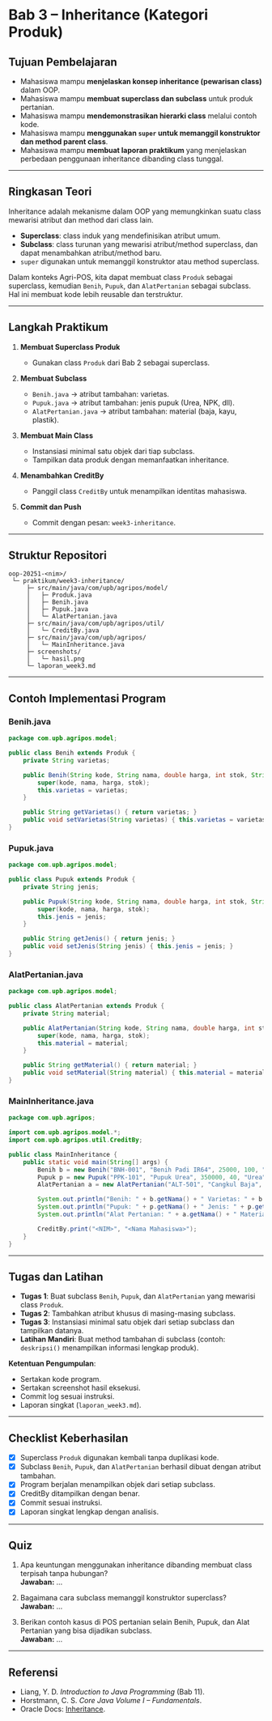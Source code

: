 # Bab 3 – Inheritance (Kategori Produk)

## Tujuan Pembelajaran
- Mahasiswa mampu **menjelaskan konsep inheritance (pewarisan class)** dalam OOP.  
- Mahasiswa mampu **membuat superclass dan subclass** untuk produk pertanian.  
- Mahasiswa mampu **mendemonstrasikan hierarki class** melalui contoh kode.  
- Mahasiswa mampu **menggunakan `super` untuk memanggil konstruktor dan method parent class**.  
- Mahasiswa mampu **membuat laporan praktikum** yang menjelaskan perbedaan penggunaan inheritance dibanding class tunggal.  

---

## Ringkasan Teori
Inheritance adalah mekanisme dalam OOP yang memungkinkan suatu class mewarisi atribut dan method dari class lain.  
- **Superclass**: class induk yang mendefinisikan atribut umum.  
- **Subclass**: class turunan yang mewarisi atribut/method superclass, dan dapat menambahkan atribut/method baru.  
- `super` digunakan untuk memanggil konstruktor atau method superclass.  

Dalam konteks Agri-POS, kita dapat membuat class `Produk` sebagai superclass, kemudian `Benih`, `Pupuk`, dan `AlatPertanian` sebagai subclass. Hal ini membuat kode lebih reusable dan terstruktur.

---

## Langkah Praktikum
1. **Membuat Superclass Produk**  
   - Gunakan class `Produk` dari Bab 2 sebagai superclass.  

2. **Membuat Subclass**  
   - `Benih.java` → atribut tambahan: varietas.  
   - `Pupuk.java` → atribut tambahan: jenis pupuk (Urea, NPK, dll).  
   - `AlatPertanian.java` → atribut tambahan: material (baja, kayu, plastik).  

3. **Membuat Main Class**  
   - Instansiasi minimal satu objek dari tiap subclass.  
   - Tampilkan data produk dengan memanfaatkan inheritance.  

4. **Menambahkan CreditBy**  
   - Panggil class `CreditBy` untuk menampilkan identitas mahasiswa.  

5. **Commit dan Push**  
   - Commit dengan pesan: `week3-inheritance`.  

---

## Struktur Repositori
```
oop-20251-<nim>/
 └─ praktikum/week3-inheritance/
     ├─ src/main/java/com/upb/agripos/model/
     │   ├─ Produk.java
     │   ├─ Benih.java
     │   ├─ Pupuk.java
     │   └─ AlatPertanian.java
     ├─ src/main/java/com/upb/agripos/util/
     │   └─ CreditBy.java
     ├─ src/main/java/com/upb/agripos/
     │   └─ MainInheritance.java
     ├─ screenshots/
     │   └─ hasil.png
     └─ laporan_week3.md
```

---

## Contoh Implementasi Program

### Benih.java
```java
package com.upb.agripos.model;

public class Benih extends Produk {
    private String varietas;

    public Benih(String kode, String nama, double harga, int stok, String varietas) {
        super(kode, nama, harga, stok);
        this.varietas = varietas;
    }

    public String getVarietas() { return varietas; }
    public void setVarietas(String varietas) { this.varietas = varietas; }
}
```

### Pupuk.java
```java
package com.upb.agripos.model;

public class Pupuk extends Produk {
    private String jenis;

    public Pupuk(String kode, String nama, double harga, int stok, String jenis) {
        super(kode, nama, harga, stok);
        this.jenis = jenis;
    }

    public String getJenis() { return jenis; }
    public void setJenis(String jenis) { this.jenis = jenis; }
}
```

### AlatPertanian.java
```java
package com.upb.agripos.model;

public class AlatPertanian extends Produk {
    private String material;

    public AlatPertanian(String kode, String nama, double harga, int stok, String material) {
        super(kode, nama, harga, stok);
        this.material = material;
    }

    public String getMaterial() { return material; }
    public void setMaterial(String material) { this.material = material; }
}
```

### MainInheritance.java
```java
package com.upb.agripos;

import com.upb.agripos.model.*;
import com.upb.agripos.util.CreditBy;

public class MainInheritance {
    public static void main(String[] args) {
        Benih b = new Benih("BNH-001", "Benih Padi IR64", 25000, 100, "IR64");
        Pupuk p = new Pupuk("PPK-101", "Pupuk Urea", 350000, 40, "Urea");
        AlatPertanian a = new AlatPertanian("ALT-501", "Cangkul Baja", 90000, 15, "Baja");

        System.out.println("Benih: " + b.getNama() + " Varietas: " + b.getVarietas());
        System.out.println("Pupuk: " + p.getNama() + " Jenis: " + p.getJenis());
        System.out.println("Alat Pertanian: " + a.getNama() + " Material: " + a.getMaterial());

        CreditBy.print("<NIM>", "<Nama Mahasiswa>");
    }
}
```

---

## Tugas dan Latihan
- **Tugas 1**: Buat subclass `Benih`, `Pupuk`, dan `AlatPertanian` yang mewarisi class `Produk`.  
- **Tugas 2**: Tambahkan atribut khusus di masing-masing subclass.  
- **Tugas 3**: Instansiasi minimal satu objek dari setiap subclass dan tampilkan datanya.  
- **Latihan Mandiri**: Buat method tambahan di subclass (contoh: `deskripsi()` menampilkan informasi lengkap produk).  

**Ketentuan Pengumpulan**:  
- Sertakan kode program.  
- Sertakan screenshot hasil eksekusi.  
- Commit log sesuai instruksi.  
- Laporan singkat (`laporan_week3.md`).  

---

## Checklist Keberhasilan
- [x] Superclass `Produk` digunakan kembali tanpa duplikasi kode.  
- [x] Subclass `Benih`, `Pupuk`, dan `AlatPertanian` berhasil dibuat dengan atribut tambahan.  
- [x] Program berjalan menampilkan objek dari setiap subclass.  
- [x] CreditBy ditampilkan dengan benar.  
- [x] Commit sesuai instruksi.  
- [x] Laporan singkat lengkap dengan analisis.  

---

## Quiz
1. Apa keuntungan menggunakan inheritance dibanding membuat class terpisah tanpa hubungan?  
   **Jawaban:** …  

2. Bagaimana cara subclass memanggil konstruktor superclass?  
   **Jawaban:** …  

3. Berikan contoh kasus di POS pertanian selain Benih, Pupuk, dan Alat Pertanian yang bisa dijadikan subclass.  
   **Jawaban:** …  

---

## Referensi
- Liang, Y. D. *Introduction to Java Programming* (Bab 11).  
- Horstmann, C. S. *Core Java Volume I – Fundamentals*.  
- Oracle Docs: [Inheritance](https://docs.oracle.com/javase/tutorial/java/IandI/subclasses.html).  
